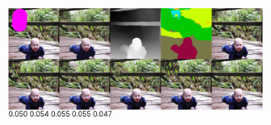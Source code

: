 <img src='pm_comp/0.png' align="middle" width=1480>
      0.050                        0.054      0.055       0.055      0.047
